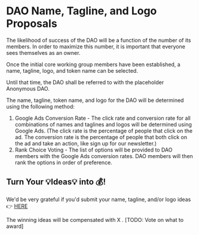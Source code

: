 # DAO Name, Tagline, and Logo Proposals

The likelihood of success of the DAO will be a function of the number of its members.  In order to maximize this number, it is important that everyone sees themselves as an owner.

Once the initial core working group members have been established, a name, tagline, logo, and token name can be selected.

Until that time, the DAO shall be referred to with the placeholder Anonymous DAO.

The name, tagline, token name, and logo for the DAO will be determined using the following method:

1. Google Ads Conversion Rate - The click rate and conversion rate for all combinations of names and taglines and logos will be determined using Google Ads. (The click rate is the percentage of people that click on the ad. The conversion rate is the percentage of people that both click on the ad and take an action, like sign up for our newsletter.)
2. Rank Choice Voting - The list of options will be provided to DAO members with the Google Ads conversion rates. DAO members will then rank the options in order of preference.

## Turn Your 💡Ideas💡 into 💰!

We'd be very grateful if you'd submit your name, tagline, and/or logo ideas 👉 [HERE](https://forms.gle/Yf6TGNxR5zrYf9EG7)

The winning ideas will be compensated with X . [TODO: Vote on what to award]



